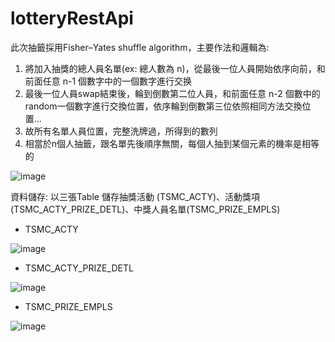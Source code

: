 # lotteryRestApi
此次抽籤採用Fisher–Yates shuffle algorithm，主要作法和邏輯為:

1. 將加入抽獎的總人員名單(ex: 總人數為 n)，從最後一位人員開始依序向前，和前面任意 n-1 個數字中的一個數字進行交换
2. 最後一位人員swap結束後，輪到倒數第二位人員，和前面任意 n-2 個數中的random一個數字進行交換位置，依序輪到倒數第三位依照相同方法交換位置...
3. 故所有名單人員位置，完整洗牌過，所得到的數列
4. 相當於n個人抽籤，跟名單先後順序無關，每個人抽到某個元素的機率是相等的

![image](https://user-images.githubusercontent.com/72732535/172470594-1304022a-afb8-4b32-9788-aa6353b5935d.png)


資料儲存: 以三張Table 儲存抽獎活動 (TSMC_ACTY)、活動獎項(TSMC_ACTY_PRIZE_DETL)、中獎人員名單(TSMC_PRIZE_EMPLS)

- TSMC_ACTY

![image](https://user-images.githubusercontent.com/72732535/172450211-5a8a8864-fb6f-4c36-9775-c62e8acb6648.png)


- TSMC_ACTY_PRIZE_DETL

![image](https://user-images.githubusercontent.com/72732535/172060486-805b7147-9145-4e48-bb8c-1538479a951d.png)




- TSMC_PRIZE_EMPLS

![image](https://user-images.githubusercontent.com/72732535/172060262-4c244310-258d-4196-b019-739f00fba54a.png)
